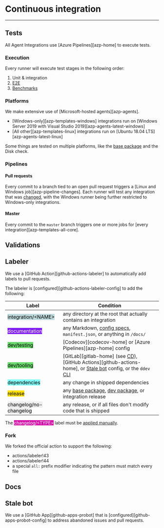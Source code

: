 # Continuous integration

-----

## Tests

All Agent Integrations use [Azure Pipelines][azp-home] to execute tests.

### Execution

Every runner will execute test stages in the following order:

1. Unit & integration
1. [E2E](../e2e.md#testing)
1. [Benchmarks](../ddev/test.md#benchmarks)

### Platforms

We make extensive use of [Microsoft-hosted agents][azp-agents].

- [Windows-only][azp-templates-windows] integrations run on [Windows Server 2019 with Visual Studio 2019][azp-agents-latest-windows]
- [All other][azp-templates-linux] integrations run on [Ubuntu 18.04 LTS][azp-agents-latest-linux]

Some things are tested on multiple platforms, like the [base package](../base/about.md) and the Disk check.

### Pipelines

#### Pull requests

Every commit to a branch tied to an open pull request triggers a [Linux and Windows job][azp-pipeline-changes]. Each
runner will test any integration that was [changed](../testing.md#detection), with the Windows runner being further
restricted to Windows-only integrations.

#### Master

Every commit to the `master` branch triggers one or more jobs for [every integration][azp-templates-all-core].

## Validations

## Labeler

We use a [GitHub Action][github-actions-labeler] to automatically add labels to pull requests.

The labeler is [configured][github-actions-labeler-config] to add the following:

| Label | Condition |
| --- | --- |
| <mark style="background-color: #bfdadc; color: #000000">integration/&lt;NAME&gt;</mark> | any directory at the root that actually contains an integration |
| <mark style="background-color: #7e1df4; color: #ffffff">documentation</mark> | any Markdown, [config specs](config_specs.md), `manifest.json`, or anything in `/docs/` |
| <mark style="background-color: #6ad86c; color: #000000">dev/testing</mark> | [Codecov][codecov-home] or [Azure Pipelines][azp-home] config |
| <mark style="background-color: #6ad86c; color: #000000">dev/tooling</mark> | [GitLab][gitlab-home] (see [CD](cd.md)), [GitHub Actions][github-actions-home], or [Stale bot](#stale-bot) config, or the `ddev` [CLI](../ddev/about.md#cli) |
| <mark style="background-color: #83fcf8; color: #000000">dependencies</mark> | any change in shipped dependencies |
| <mark style="background-color: #FFDF00; color: #000000">release</mark> | any [base package](../base/about.md), [dev package](../ddev/about.md), or integration release |
| <mark style="background-color: #eeeeee; color: #000000">changelog/no-changelog</mark> | any release, or if all files don't modify code that is shipped |

The <mark style="background-color: #d613a8; color: #ffffff">changelog/&lt;TYPE&gt;</mark> label must be [applied manually](../guidelines/pr.md#changelog-label).

### Fork

We forked the official action to support the following:

- actions/labeler!43
- actions/labeler!44
- a special `all:` prefix modifier indicating the pattern must match every file

## Docs

## Stale bot

We use a [GitHub App][github-apps-probot] that is [configured][github-apps-probot-config] to address abandoned issues and pull requests.
